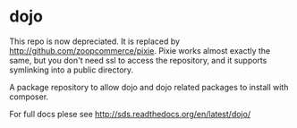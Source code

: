 dojo
====

This repo is now depreciated. It is replaced by http://github.com/zoopcommerce/pixie. Pixie works almost exactly the same, but you don't need ssl to access the repository, and it supports symlinking into a public directory.

A package repository to allow dojo and dojo related packages to install with composer.

For full docs plese see http://sds.readthedocs.org/en/latest/dojo/
